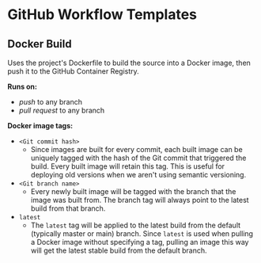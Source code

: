 # GitHub Workflow Templates

## Docker Build

Uses the project's Dockerfile to build the source into a Docker image, then push it to the GitHub Container Registry.

**Runs on:**
- *push* to any branch
- *pull request* to any branch

**Docker image tags:**
- `<Git commit hash>`
    - Since images are built for every commit, each built image can be uniquely tagged with the hash of the Git commit that triggered the build. Every built image will retain this tag. This is useful for deploying old versions when we aren't using semantic versioning.
- `<Git branch name>`
    - Every newly built image will be tagged with the branch that the image was built from. The branch tag will always point to the latest build from that branch.
- `latest`
    - The `latest` tag will be applied to the latest build from the default (typically master or main) branch. Since `latest` is used when pulling a Docker image without specifying a tag, pulling an image this way will get the latest stable build from the default branch.

